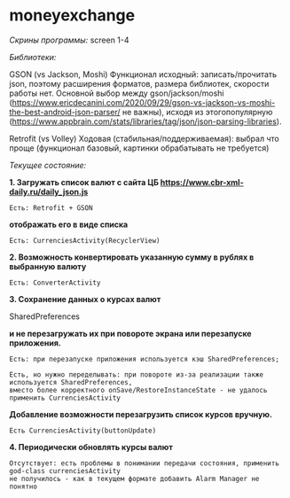 # moneyexchange

_Скрины программы:_ screen 1-4


_Библиотеки:_

GSON (vs Jackson, Moshi)
    Функционал исходный: записать/прочитать json, поэтому расширения форматов, размера библиотек, скорости работы нет.
    Основной выбор между gson/jackson/moshi (https://www.ericdecanini.com/2020/09/29/gson-vs-jackson-vs-moshi-the-best-android-json-parser/ не важны), 
    исходя из этогопопулярную (https://www.appbrain.com/stats/libraries/tag/json/json-parsing-libraries).

Retrofit (vs Volley)
    Ходовая (стабильная/поддерживаемая): выбрал что проще (функционал базовый, картинки обрабатывать не требуется)
    
    
_Текущее состояние:_    

**1. Загружать список валют с сайта ЦБ https://www.cbr-xml-daily.ru/daily_json.js**

    Есть: Retrofit + GSON
    
**отображать его в виде списка**

    Есть: CurrenciesActivity(RecyclerView)

**2. Возможность конвертировать указанную сумму в рублях в выбранную 
валюту**

    Есть: ConverterActivity

**3. Сохранение данных о курсах валют**

SharedPreferences


**и не перезагружать их при повороте экрана или перезапуске приложения.**
    
    Есть: при перезапуске приложения используется кэш SharedPreferences;
    
    Есть, но нужно переделывать: при повороте из-за реализации также используется SharedPreferences, 
    вместо более корректного onSave/RestoreInstanceState - не удалось применить CurrenciesActivity

**Добавление возможности перезагрузить список курсов вручную.**

    Есть CurrenciesActivity(buttonUpdate)


**4. Периодически обновлять курсы валют**

    Отсутствует: есть проблемы в понимании передачи состояния, применить god-class currenciesActivity 
    не получилось - как в текущем формате добавить Alarm Manager не понятно




   

